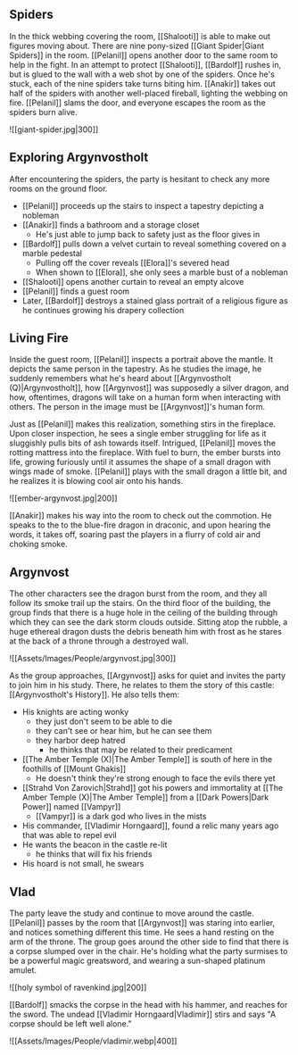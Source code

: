 ## Spiders
In the thick webbing covering the room, [[Shalooti]] is able to make out figures moving about. There are nine pony-sized [[Giant Spider|Giant Spiders]] in the room. [[Pelanil]] opens another door to the same room to help in the fight. In an attempt to protect [[Shalooti]], [[Bardolf]] rushes in, but is glued to the wall with a web shot by one of the spiders. Once he's stuck, each of the nine spiders take turns biting him. [[Anakir]] takes out half of the spiders with another well-placed fireball, lighting the webbing on fire. [[Pelanil]] slams the door, and everyone escapes the room as the spiders burn alive.

![[giant-spider.jpg|300]]

## Exploring Argynvostholt
After encountering the spiders, the party is hesitant to check any more rooms on the ground floor.
- [[Pelanil]] proceeds up the stairs to inspect a tapestry depicting a nobleman
- [[Anakir]] finds a bathroom and a storage closet
	- He's just able to jump back to safety just as the floor gives in
- [[Bardolf]] pulls down a velvet curtain to reveal something covered on a marble pedestal
	- Pulling off the cover reveals [[Elora]]'s severed head
	- When shown to [[Elora]], she only sees a marble bust of a nobleman
- [[Shalooti]] opens another curtain to reveal an empty alcove
- [[Pelanil]] finds a guest room
- Later, [[Bardolf]] destroys a stained glass portrait of a religious figure as he continues growing his drapery collection

## Living Fire
Inside the guest room, [[Pelanil]] inspects a portrait above the mantle. It depicts the same person in the tapestry. As he studies the image, he suddenly remembers what he's heard about [[Argynvostholt (Q)|Argynvostholt]], how [[Argynvost]] was supposedly a silver dragon, and how, oftentimes, dragons will take on a human form when interacting with others. The person in the image must be [[Argynvost]]'s human form.

Just as [[Pelanil]] makes this realization, something stirs in the fireplace. Upon closer inspection, he sees a single ember struggling for life as it sluggishly pulls bits of ash towards itself. Intrigued, [[Pelanil]] moves the rotting mattress into the fireplace. With fuel to burn, the ember bursts into life, growing furiously until it assumes the shape of a small dragon with wings made of smoke. [[Pelanil]] plays with the small dragon a little bit, and he realizes it is blowing cool air onto his hands.

![[ember-argynvost.jpg|200]]

[[Anakir]] makes his way into the room to check out the commotion. He speaks to the to the blue-fire dragon in draconic, and upon hearing the words, it takes off, soaring past the players in a flurry of cold air and choking smoke.

## Argynvost
The other characters see the dragon burst from the room, and they all follow its smoke trail up the stairs. On the third floor of the building, the group finds that there is a huge hole in the ceiling of the building through which they can see the dark storm clouds outside. Sitting atop the rubble, a huge ethereal dragon dusts the debris beneath him with frost as he stares at the back of a throne through a destroyed wall.

![[Assets/Images/People/argynvost.jpg|300]]

As the group approaches, [[Argynvost]] asks for quiet and invites the party to join him in his study. There,   he relates to them the story of this castle: [[Argynvostholt's History]]. He also tells them:
- His knights are acting wonky
	- they just don't seem to be able to die
	- they can't see or hear him, but he can see them
	- they harbor deep hatred
		- he thinks that may be related to their predicament
- [[The Amber Temple (X)|The Amber Temple]] is south of here in the foothills of [[Mount Ghakis]]
	- He doesn't think they're strong enough to face the evils there yet
- [[Strahd Von Zarovich|Strahd]] got his powers and immortality at [[The Amber Temple (X)|The Amber Temple]] from a [[Dark Powers|Dark Power]] named [[Vampyr]]
	- [[Vampyr]] is a dark god who lives in the mists
- His commander, [[Vladimir Horngaard]], found a relic many years ago that was able to repel evil
- He wants the beacon in the castle re-lit
	- he thinks that will fix his friends
- His hoard is not small, he swears

## Vlad
The party leave the study and continue to move around the castle. [[Pelanil]] passes by the room that [[Argynvost]] was staring into earlier, and notices something different this time. He sees a hand resting on the arm of the throne. The group goes around the other side to find that there is a corpse slumped over in the chair. He's holding what the party surmises to be a powerful magic greatsword, and wearing a sun-shaped platinum amulet.

![[holy symbol of ravenkind.jpg|200]]

[[Bardolf]] smacks the corpse in the head with his hammer, and reaches for the sword. The undead [[Vladimir Horngaard|Vladimir]] stirs and says "A corpse should be left well alone."

![[Assets/Images/People/vladimir.webp|400]]